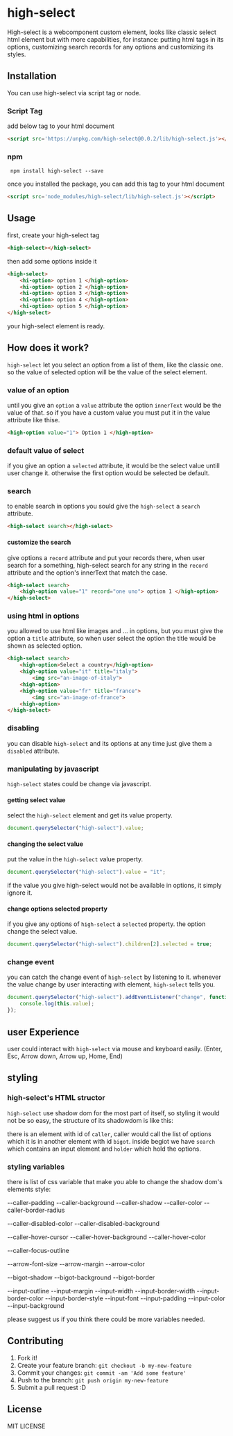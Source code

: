 # high-select

High-select is a webcomponent custom element, looks like classic select html element but with more capabilities, for instance: putting html tags in its options, customizing search records for any options and customizing its styles.


## Installation

You can use high-select via script tag or node.

### Script Tag

add below tag to your html document

```html
<script src='https://unpkg.com/high-select@0.0.2/lib/high-select.js'></script>
```

### npm

```npm
 npm install high-select --save
````

once you installed the package, you can add this tag to your html document

```html
<script src='node_modules/high-select/lib/high-select.js'></script>
```

## Usage

first, create your high-select tag

```html
<high-select></high-select>
```

then add some options inside it

```html
<high-select>
    <hi-option> option 1 </high-option>
    <hi-option> option 2 </high-option>
    <hi-option> option 3 </high-option>
    <hi-option> option 4 </high-option>
    <hi-option> option 5 </high-option>
</high-select>
```

your high-select element is ready.

## How does it work?

`high-select` let you select an option from a list of them, like the classic one. so the value of selected option will be the value of the select element.

### value of an option

until you give an `option` a `value` attribute the option `innerText` would be the value of that. so if you have a custom value you must put it in the value attribute like thise.

```html
<high-option value="1"> Option 1 </high-option>
```

### default value of select

if you give an option a `selected` attribute, it would be the select value untill user change it. otherwise the first option would be selected be default.

### search

to enable search in options you sould give the `high-select` a `search` attribute.

```html
<high-select search></high-select>
```

#### customize the search

give options a `record` attribute and put your records there, when user search for a something, high-select search for any string in the `record` attribute and the option's innerText that match the case.

```html
<high-select search>
    <high-option value="1" record="one uno"> option 1 </high-option>
</high-select>
```

### using html in options

you allowed to use html like images and ... in options, but you must give the option a `title` attribute, so when user select the option the title would be shown as selected option.

```html
<high-select search>
    <high-option>Select a country</high-option>
    <high-option value="it" title="italy">
        <img src="an-image-of-italy">    
    <high-option>
    <high-option value="fr" title="france">
        <img src="an-image-of-france">    
    <high-option>
</high-select>
```

### disabling

you can disable `high-select` and its options at any time just give them a `disabled` attribute.

### manipulating by javascript

`high-select` states could be change via javascript.

#### getting select value

select the `high-select` element and get its value property.

```javascript
document.querySelector("high-select").value;
```

#### changing the select value

put the value in the `high-select` value property.

```javascript
document.querySelector("high-select").value = "it";
```

if the value you give high-select would not be available in options, it simply ignore it.

#### change options selected property

if you give any options of `high-select` a `selected` property.
the option change the select value.

```javascript
document.querySelector("high-select").children[2].selected = true;
```


### change event

you can catch the change event of `high-select` by listening to it. whenever the value change by user interacting with element, `high-select` tells you.

```javascript
document.querySelector("high-select").addEventListener("change", function(){
    console.log(this.value);
});
```

## user Experience

user could interact with `high-select` via mouse and keyboard easily. (Enter, Esc, Arrow down, Arrow up, Home, End)

## styling

### high-select's HTML structor

`high-select` use shadow dom for the most part of itself, so styling it would not be so easy, the structure of its shadowdom is like this:

there is an element with id of `caller`, caller would call the list of options which it is in another element with id `bigot`.
inside begiot we have `search` which contains an input element and `holder` which hold the options.

### styling variables

there is list of css variable that make you able to change the shadow dom's elements style:

--caller-padding
--caller-background
--caller-shadow
--caller-color
--caller-border-radius

--caller-disabled-color
--caller-disabled-background

--caller-hover-cursor
--caller-hover-background
--caller-hover-color

--caller-focus-outline

--arrow-font-size
--arrow-margin
--arrow-color

--bigot-shadow
--bigot-background
--bigot-border

--input-outline
--input-margin
--input-width
--input-border-width
--input-border-color
--input-border-style
--input-font
--input-padding
--input-color
--input-background

please suggest us if you think there could be more variables needed.
 
## Contributing

1. Fork it!
2. Create your feature branch: `git checkout -b my-new-feature`
3. Commit your changes: `git commit -am 'Add some feature'`
4. Push to the branch: `git push origin my-new-feature`
5. Submit a pull request :D

## License

MIT LICENSE


